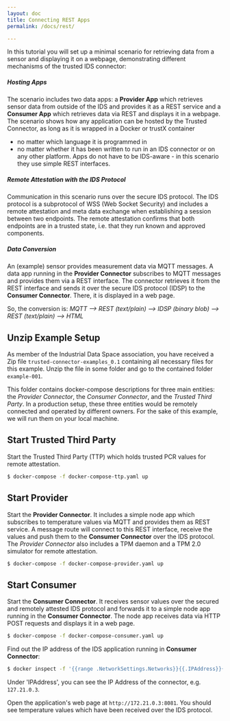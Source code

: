 ```yaml
---
layout: doc
title: Connecting REST Apps
permalink: /docs/rest/

---
```


In this tutorial you will set up a minimal scenario for retrieving data from a sensor and displaying it on a webpage, demonstrating different mechanisms of the trusted IDS connector:

##### Hosting Apps

The scenario includes two data apps: a __Provider App__ which retrieves sensor data from outside of the IDS and provides it as a REST service and a __Consumer App__ which retrieves data via REST and displays it in a webpage. The scenario shows how any application can be hosted by the Trusted Connector, as long as it is wrapped in a Docker or trustX container

* no matter which language it is programmed in
* no matter whether it has been written to run in an IDS connector or on any other platform. Apps do not have to be IDS-aware - in this scenario they use simple REST interfaces.


##### Remote Attestation with the IDS Protocol

Communication in this scenario runs over the secure IDS protocol. The IDS protocol is a subprotocol of WSS (Web Socket Security) and includes a remote attestation and meta data exchange when establishing a session between two endpoints. The remote attestation confirms that both endpoints are in a trusted state, i.e. that they run known and approved components.


##### Data Conversion

An (example) sensor provides measurement data via MQTT messages. A data app running in the __Provider Connector__ subscribes to MQTT messages and provides them via a REST interface. The connector retrieves it from the REST interface and sends it over the secure IDS protocol (IDSP) to the __Consumer Connector__. There, it is displayed in a web page.

So, the conversion is: _MQTT -->  REST (text/plain) --> IDSP (binary blob) --> REST (text/plain) --> HTML_

## Unzip Example Setup

As member of the Industrial Data Space association, you have received a Zip file `trusted-connector-examples_0.1` containing all necessary files for this example. Unzip the file in some folder and go to the contained folder `example-001`.

This folder contains docker-compose descriptions for three main entities: the _Provider Connector_, the _Consumer Connector_, and the _Trusted Third Party_. In a production setup, these three entities would be remotely connected and operated by different owners. For the sake of this example, we will run them on your local machine.


## Start Trusted Third Party

Start the Trusted Third Party (TTP) which holds trusted PCR values for remote attestation.

``` bash
$ docker-compose -f docker-compose-ttp.yaml up
```

## Start Provider

Start the __Provider Connector__. It includes a simple node app which subscribes to temperature values via MQTT and provides them as REST service. A message route will connect to this REST interface, receive the values and push them to the __Consumer Connector__ over the IDS protocol. The _Provider Connector_ also includes a TPM daemon and a TPM 2.0 simulator for remote attestation.

``` bash
$ docker-compose -f docker-compose-provider.yaml up
```

## Start Consumer

Start the __Consumer Connector__. It receives sensor values over the secured and remotely attested IDS protocol and forwards it to a simple node app running in the __Consumer Connector__. The node app receives data via HTTP POST requests and displays it in a web page.

``` bash
$ docker-compose -f docker-compose-consumer.yaml up
```

Find out the IP address of the IDS application running in __Consumer Connector__:
```bash
$ docker inspect -f '{{range .NetworkSettings.Networks}}{{.IPAddress}}{{end}}' example001_consumer-app_1
```
Under 'IPAddress', you can see the IP Address of the connector, e.g. `127.21.0.3`.

Open the application's web page at `http://172.21.0.3:8081`. You should see temperature values which have been received over the IDS protocol.
